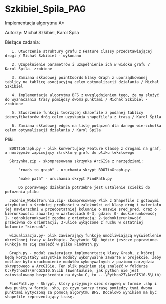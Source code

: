# Szkibiel_Spila_PAG
Implementacja algorytmu A*

  Autorzy: Michał Szkibiel, Karol Śpila
  
  Bieżące zadania:
  
       1. Utworzenie struktury grafu z Feature Classy przedstawiającej drogi / Michał Szkibiel - wykonano
       
       2. Uzupełnienie parametrów i uzupełnienie ich w widoku grafu / Karol Śpila- zrobione
       
       3. Zamiana składowej pointCoords klasy Graph z uporządkowanej tablicy na tablicę asocjacyjną celem optymalizacji działania / Michał Szkibiel
       
       4. Implementacja algorytmu BFS z uwzględnieniem tego, że ma służyć do wyznaczania trasy pomiędzy dwoma punktami / Michał Szkibiel - zrobione
       
       5. Stworzenie funkcji tworzącej shapefile z podanej tablicy identyfikatorów dróg celem uzyskania shapefile'a z trasą / Karol Śpila
       
       6. Zamiana składowej edges na listę połączeń dla danego wierzchołka celem optymalizacji działania / Karol Śpila
       
  Pliki:
  
      BDOTtoGraph.py - plik konwertujacy Feature Classę z drogami na graf, a następnie zapisujący strukturę grafu do pliku tekstowego
      
      Skrzynka.zip - skompresowana skrzynka ArcGISa z narzędziami:
      
          "roads to graph" - uruchamia skrypt BDOTtoGraph.py. 
      
          "make path" - uruchamia skrypt FindPath.py
      
          Do poprawnego działania potrzebne jest ustalenie ścieżki do położenia pliku
      
      Jezdnie_WokolTorunia.zip- skompresowany Plik z Shapefile z gotowymi atrybutami o średniej prędkości w zależności od klasy dróg i materiału jej nawierzchni w przedostatniej kolumnie o nazwie sred_pred, oraz o kierunkowości zawartej w wartosciach 0-3, gdzie: 0- dwukierunkowość; 1- jednokierunkowość zgodna z orientacją; 2-jednokierunkowość przeciwna do orientacji; 3-ulice wyłączone z ruchu w ostatniej kolumnie "kierunk".
       
      wizualizacja.py- plik zawierający funkcję umożliwiającą wyświetlenie określonej trasy w ArcMapie. Zapytanie SQL będzie jeszcze poprawione. Funkcja ma się znaleźć w pliku FindPath.py
      
      Graph.py - moduł zawierający implemenrtację klasy Graph, z której będą korzystały wszystkie moduły wykonywalne zawarte w projekcie. Żeby możliwe było uruchomienie modułów wykonywalnych z poziomu narzędzia skryptowego w ArcGISie. Ten plik powinien się znaleźć w folderze C:\Python27\ArcGIS10.5\Lib (Ewentualnie, jak python nie jest zainstalowany bezpośrednio na dysku C, to ...\Python27\ArcGIS10.5\Lib)
      
      FindPath.py - Skrypt, który przyjmuje sieć drogową w formie .shp i dwa punkty w formie .shp, po czym tworzy trasę pomiędzy tymi dwoma punktami wytyczoną za pomocą algorytmu BFS. Docelowo wynikiem ma być shapefile reprezentujący trasę.

